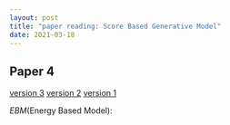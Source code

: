 ```yaml
---
layout: post
title: "paper reading: Score Based Generative Model"
date: 2021-03-18
---
```


## Paper 4
[version 3](https://openreview.net/forum?id=PxTIG12RRHS)
[version 2](https://arxiv.org/abs/1905.07088)
[version 1](https://papers.nips.cc/paper/2019/file/3001ef257407d5a371a96dcd947c7d93-Paper.pdf)

*EBM*(Energy Based Model): <br>
